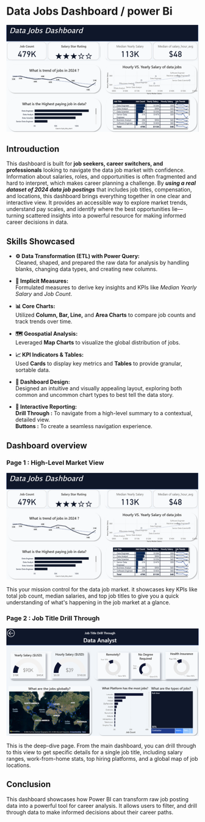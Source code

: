 # Data Jobs Dashboard / power Bi

![Dashboard_page_1](/images/Dashboard_page__1.png)

## Introuduction
This dashboard is built for  **job seekers, career switchers, and professionals**
 looking to navigate the data job market with confidence. Information about salaries, roles, and opportunities is often fragmented and hard to interpret, which makes career planning a challenge. By ***using a real dataset of 2024 data job postings*** that includes job titles, compensation, and locations, this dashboard brings everything together in one clear and interactive view. It provides an accessible way to explore market trends, understand pay scales, and identify where the best opportunities lie—turning scattered insights into a powerful resource for making informed career decisions in data.

## Skills Showcased

- **⚙️ Data Transformation (ETL) with Power Query:**  
  Cleaned, shaped, and prepared the raw data for analysis by handling blanks, changing data types, and creating new columns.  

- **🧮 Implicit Measures:**  
  Formulated measures to derive key insights and KPIs like *Median Yearly Salary* and *Job Count*.  

- **📊 Core Charts:**  
  Utilized **Column, Bar, Line,** and **Area Charts** to compare job counts and track trends over time.  

- **🗺️ Geospatial Analysis:**  
  Leveraged **Map Charts** to visualize the global distribution of jobs.  

- **📈 KPI Indicators & Tables:**  
  Used **Cards** to display key metrics and **Tables** to provide granular, sortable data.  

- **🎨 Dashboard Design:**  
  Designed an intuitive and visually appealing layout, exploring both common and uncommon chart types to best tell the data story.  

- **📌 Interactive Reporting:**  
  **Drill Through :** To navigate from a high-level summary to a contextual, detailed view.  
  **Buttons :** To create a seamless navigation experience.

## Dashboard overview

### Page 1 : High-Level Market View

![Dashboard_page_1](/images/Dashboard_page__1.png)

This your mission control for the data job market. it showcases key KPIs like total job count, median salaries, and top job titles to give you a quick understanding of what's happening in the job market at a glance.

### Page 2 : Job Title Drill Through
![Dashboard_page_2](/images/Dashboard_page__2.png)

This is the deep-dive page. From the main dashboard, you can drill through to this view to get specific details for a single job title, including salary ranges, work-from-home stats, top hiring platforms, and a global map of job locations.

## Conclusion

This dashboard showcases how Power BI can transform raw job posting data into a powerful tool for career analysis. It allows users to filter, and drill through data to make informed decisions about their career paths.

